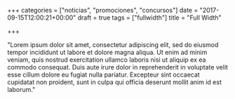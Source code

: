 +++
categories = ["noticias", "promociones", "concursos"]
date = "2017-09-15T12:00:21+00:00"
draft = true
tags = ["fullwidth"]
title = "Full Width"

+++


"Lorem ipsum dolor sit amet, consectetur adipiscing elit, sed do eiusmod tempor incididunt ut labore et dolore magna aliqua. Ut enim ad minim veniam, quis nostrud exercitation ullamco laboris nisi ut aliquip ex ea commodo consequat. Duis aute irure dolor in reprehenderit in voluptate velit esse cillum dolore eu fugiat nulla pariatur. Excepteur sint occaecat cupidatat non proident, sunt in culpa qui officia deserunt mollit anim id est laborum."